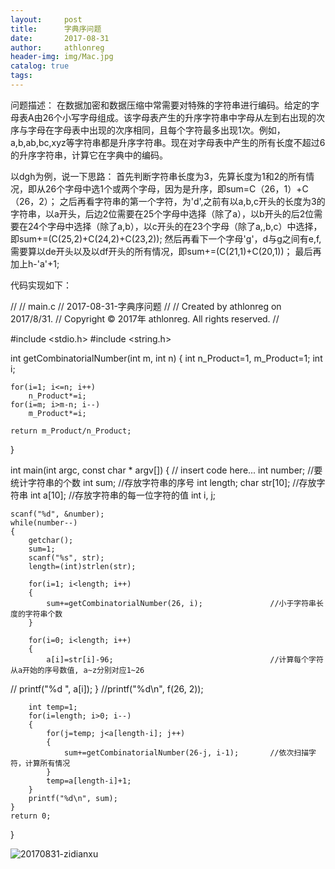 ```yaml
---
layout:     post
title:      字典序问题
date:       2017-08-31
author:     athlonreg
header-img: img/Mac.jpg
catalog: true
tags:
---
```


问题描述：
在数据加密和数据压缩中常需要对特殊的字符串进行编码。给定的字母表A由26个小写字母组成。该字母表产生的升序字符串中字母从左到右出现的次序与字母在字母表中出现的次序相同，且每个字符最多出现1次。例如，a,b,ab,bc,xyz等字符串都是升序字符串。现在对字母表中产生的所有长度不超过6的升序字符串，计算它在字典中的编码。

以dgh为例，说一下思路：
首先判断字符串长度为3，先算长度为1和2的所有情况，即从26个字母中选1个或两个字母，因为是升序，即sum=C（26，1）+C（26，2）；
之后再看字符串的第一个字符，为'd',之前有以a,b,c开头的长度为3的字符串，以a开头，后边2位需要在25个字母中选择（除了a），以b开头的后2位需要在24个字母中选择（除了a,b），以c开头的在23个字母（除了a,,b,c）中选择，即sum+=(C(25,2)+C(24,2)+C(23,2));
然后再看下一个字母'g'，d与g之间有e,f,需要算以de开头以及以df开头的所有情况，即sum+=(C(21,1)+C(20,1))；
最后再加上h-'a'+1;

代码实现如下：

//
//  main.c
//  2017-08-31-字典序问题
//
//  Created by athlonreg on 2017/8/31.
//  Copyright © 2017年 athlonreg. All rights reserved.
//



#include <stdio.h>
#include <string.h>

int getCombinatorialNumber(int m, int n)
{
    int n_Product=1, m_Product=1;
    int i;
    
    for(i=1; i<=n; i++)
        n_Product*=i;
    for(i=m; i>m-n; i--)
        m_Product*=i;
    
    return m_Product/n_Product;
}

int main(int argc, const char * argv[]) {
    // insert code here...
    int number;                                               //要统计字符串的个数
    int sum;                                                  //存放字符串的序号
    int length;
    char str[10];                                             //存放字符串
    int a[10];                                                //存放字符串的每一位字符的值
    int i, j;
    
    scanf("%d", &number);
    while(number--)
    {
        getchar();
        sum=1;
        scanf("%s", str);
        length=(int)strlen(str);
        
        for(i=1; i<length; i++)
        {
            sum+=getCombinatorialNumber(26, i);               //小于字符串长度的字符串个数
        }
        
        for(i=0; i<length; i++)
        {
            a[i]=str[i]-96;                                   //计算每个字符从a开始的序号数值, a~z分别对应1~26
//            printf("%d ", a[i]);
        }
        //printf("%d\n", f(26, 2));
        
        int temp=1;
        for(i=length; i>0; i--)
        {
            for(j=temp; j<a[length-i]; j++)
            {
                sum+=getCombinatorialNumber(26-j, i-1);       //依次扫描字符，计算所有情况
            }
            temp=a[length-i]+1;
        }
        printf("%d\n", sum);
    }
    return 0;
}

![20170831-zidianxu](http://ovefvi4g3.bkt.clouddn.com/20170831-zidianxu-1.png)


